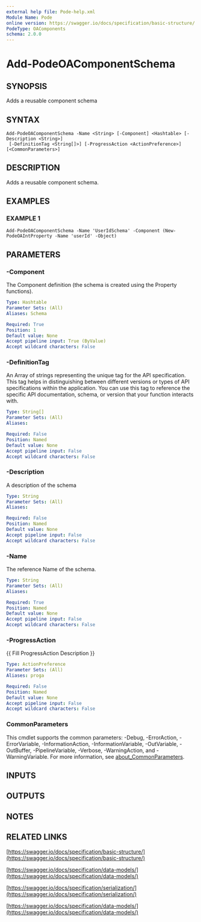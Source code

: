 ```yaml
---
external help file: Pode-help.xml
Module Name: Pode
online version: https://swagger.io/docs/specification/basic-structure/
PodeType: OAComponents
schema: 2.0.0
---
```


# Add-PodeOAComponentSchema

## SYNOPSIS
Adds a reusable component schema

## SYNTAX

```
Add-PodeOAComponentSchema -Name <String> [-Component] <Hashtable> [-Description <String>]
 [-DefinitionTag <String[]>] [-ProgressAction <ActionPreference>] [<CommonParameters>]
```

## DESCRIPTION
Adds a reusable component  schema.

## EXAMPLES

### EXAMPLE 1
```
Add-PodeOAComponentSchema -Name 'UserIdSchema' -Component (New-PodeOAIntProperty -Name 'userId' -Object)
```

## PARAMETERS

### -Component
The Component definition (the schema is created using the Property functions).

```yaml
Type: Hashtable
Parameter Sets: (All)
Aliases: Schema

Required: True
Position: 1
Default value: None
Accept pipeline input: True (ByValue)
Accept wildcard characters: False
```

### -DefinitionTag
An Array of strings representing the unique tag for the API specification.
This tag helps in distinguishing between different versions or types of API specifications within the application.
You can use this tag to reference the specific API documentation, schema, or version that your function interacts with.

```yaml
Type: String[]
Parameter Sets: (All)
Aliases:

Required: False
Position: Named
Default value: None
Accept pipeline input: False
Accept wildcard characters: False
```

### -Description
A description of the schema

```yaml
Type: String
Parameter Sets: (All)
Aliases:

Required: False
Position: Named
Default value: None
Accept pipeline input: False
Accept wildcard characters: False
```

### -Name
The reference Name of the schema.

```yaml
Type: String
Parameter Sets: (All)
Aliases:

Required: True
Position: Named
Default value: None
Accept pipeline input: False
Accept wildcard characters: False
```

### -ProgressAction
{{ Fill ProgressAction Description }}

```yaml
Type: ActionPreference
Parameter Sets: (All)
Aliases: proga

Required: False
Position: Named
Default value: None
Accept pipeline input: False
Accept wildcard characters: False
```

### CommonParameters
This cmdlet supports the common parameters: -Debug, -ErrorAction, -ErrorVariable, -InformationAction, -InformationVariable, -OutVariable, -OutBuffer, -PipelineVariable, -Verbose, -WarningAction, and -WarningVariable. For more information, see [about_CommonParameters](http://go.microsoft.com/fwlink/?LinkID=113216).

## INPUTS

## OUTPUTS

## NOTES

## RELATED LINKS

[https://swagger.io/docs/specification/basic-structure/](https://swagger.io/docs/specification/basic-structure/)

[https://swagger.io/docs/specification/data-models/](https://swagger.io/docs/specification/data-models/)

[https://swagger.io/docs/specification/serialization/](https://swagger.io/docs/specification/serialization/)

[https://swagger.io/docs/specification/data-models/](https://swagger.io/docs/specification/data-models/)


